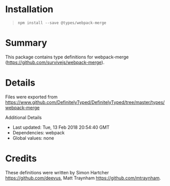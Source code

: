 # Installation
> `npm install --save @types/webpack-merge`

# Summary
This package contains type definitions for webpack-merge (https://github.com/survivejs/webpack-merge).

# Details
Files were exported from https://www.github.com/DefinitelyTyped/DefinitelyTyped/tree/master/types/webpack-merge

Additional Details
 * Last updated: Tue, 13 Feb 2018 20:54:40 GMT
 * Dependencies: webpack
 * Global values: none

# Credits
These definitions were written by Simon Hartcher <https://github.com/deevus>, Matt Traynham <https://github.com/mtraynham>.
